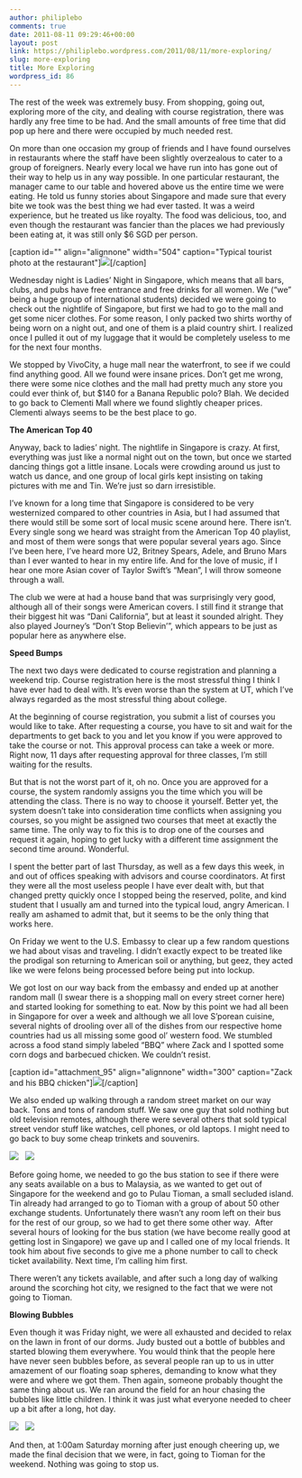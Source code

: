 ```yaml
---
author: philiplebo
comments: true
date: 2011-08-11 09:29:46+00:00
layout: post
link: https://philiplebo.wordpress.com/2011/08/11/more-exploring/
slug: more-exploring
title: More Exploring
wordpress_id: 86
---
```


The rest of the week was extremely busy. From shopping, going out, exploring more of the city, and dealing with course registration, there was hardly any free time to be had. And the small amounts of free time that did pop up here and there were occupied by much needed rest.

On more than one occasion my group of friends and I have found ourselves in restaurants where the staff have been slightly overzealous to cater to a group of foreigners. Nearly every local we have run into has gone out of their way to help us in any way possible. In one particular restaurant, the manager came to our table and hovered above us the entire time we were eating. He told us funny stories about Singapore and made sure that every bite we took was the best thing we had ever tasted. It was a weird experience, but he treated us like royalty. The food was delicious, too, and even though the restaurant was fancier than the places we had previously been eating at, it was still only $6 SGD per person.

[caption id="" align="alignnone" width="504" caption="Typical tourist photo at the restaurant"]![](https://fbcdn-sphotos-a.akamaihd.net/hphotos-ak-snc6/251429_10150258620482546_539757545_7658227_3474406_n.jpg)[/caption]

Wednesday night is Ladies’ Night in Singapore, which means that all bars, clubs, and pubs have free entrance and free drinks for all women. We (“we” being a huge group of international students) decided we were going to check out the nightlife of Singapore, but first we had to go to the mall and get some nicer clothes. For some reason, I only packed two shirts worthy of being worn on a night out, and one of them is a plaid country shirt. I realized once I pulled it out of my luggage that it would be completely useless to me for the next four months.

We stopped by VivoCity, a huge mall near the waterfront, to see if we could find anything good. All we found were insane prices. Don’t get me wrong, there were some nice clothes and the mall had pretty much any store you could ever think of, but $140 for a Banana Republic polo? Blah. We decided to go back to Clementi Mall where we found slightly cheaper prices. Clementi always seems to be the best place to go.

**The American Top 40**

Anyway, back to ladies’ night. The nightlife in Singapore is crazy. At first, everything was just like a normal night out on the town, but once we started dancing things got a little insane. Locals were crowding around us just to watch us dance, and one group of local girls kept insisting on taking pictures with me and Tin. We’re just so darn irresistible.

I’ve known for a long time that Singapore is considered to be very westernized compared to other countries in Asia, but I had assumed that there would still be some sort of local music scene around here. There isn’t. Every single song we heard was straight from the American Top 40 playlist, and most of them were songs that were popular several years ago. Since I’ve been here, I’ve heard more U2, Britney Spears, Adele, and Bruno Mars than I ever wanted to hear in my entire life. And for the love of music, if I hear one more Asian cover of Taylor Swift’s “Mean”, I will throw someone through a wall.

The club we were at had a house band that was surprisingly very good, although all of their songs were American covers. I still find it strange that their biggest hit was “Dani California”, but at least it sounded alright. They also played Journey’s “Don’t Stop Believin’”, which appears to be just as popular here as anywhere else.

**Speed Bumps**

The next two days were dedicated to course registration and planning a weekend trip. Course registration here is the most stressful thing I think I have ever had to deal with. It’s even worse than the system at UT, which I’ve always regarded as the most stressful thing about college.




At the beginning of course registration, you submit a list of courses you would like to take. After requesting a course, you have to sit and wait for the departments to get back to you and let you know if you were approved to take the course or not. This approval process can take a week or more. Right now, 11 days after requesting approval for three classes, I’m still waiting for the results.

But that is not the worst part of it, oh no. Once you are approved for a course, the system randomly assigns you the time which you will be attending the class. There is no way to choose it yourself. Better yet, the system doesn’t take into consideration time conflicts when assigning you courses, so you might be assigned two courses that meet at exactly the same time. The only way to fix this is to drop one of the courses and request it again, hoping to get lucky with a different time assignment the second time around. Wonderful.

I spent the better part of last Thursday, as well as a few days this week, in and out of offices speaking with advisors and course coordinators. At first they were all the most useless people I have ever dealt with, but that changed pretty quickly once I stopped being the reserved, polite, and kind student that I usually am and turned into the typical loud, angry American. I really am ashamed to admit that, but it seems to be the only thing that works here.

On Friday we went to the U.S. Embassy to clear up a few random questions we had about visas and traveling. I didn’t exactly expect to be treated like the prodigal son returning to American soil or anything, but geez, they acted like we were felons being processed before being put into lockup.

We got lost on our way back from the embassy and ended up at another random mall (I swear there is a shopping mall on every street corner here) and started looking for something to eat. Now by this point we had all been in Singapore for over a week and although we all love S’porean cuisine, several nights of drooling over all of the dishes from our respective home countries had us all missing some good ol’ western food. We stumbled across a food stand simply labeled “BBQ” where Zack and I spotted some corn dogs and barbecued chicken. We couldn’t resist.

[caption id="attachment_95" align="alignnone" width="300" caption="Zack and his BBQ chicken"][![](http://philiplebo.files.wordpress.com/2011/08/img_20110805_1422071.jpg?w=300)](http://philiplebo.files.wordpress.com/2011/08/img_20110805_1422071.jpg)[/caption]

We also ended up walking through a random street market on our way back. Tons and tons of random stuff. We saw one guy that sold nothing but old television remotes, although there were several others that sold typical street vendor stuff like watches, cell phones, or old laptops. I might need to go back to buy some cheap trinkets and souvenirs.

[![](http://philiplebo.files.wordpress.com/2011/08/img_20110805_154036.jpg?w=300)](http://philiplebo.files.wordpress.com/2011/08/img_20110805_154036.jpg)   [![](http://philiplebo.files.wordpress.com/2011/08/img_20110805_154031.jpg?w=300)](http://philiplebo.files.wordpress.com/2011/08/img_20110805_154031.jpg)

Before going home, we needed to go the bus station to see if there were any seats available on a bus to Malaysia, as we wanted to get out of Singapore for the weekend and go to Pulau Tioman, a small secluded island. Tin already had arranged to go to Tioman with a group of about 50 other exchange students. Unfortunately there wasn’t any room left on their bus for the rest of our group, so we had to get there some other way.  After several hours of looking for the bus station (we have become really good at getting lost in Singapore) we gave up and I called one of my local friends. It took him about five seconds to give me a phone number to call to check ticket availability. Next time, I’m calling him first.

There weren’t any tickets available, and after such a long day of walking around the scorching hot city, we resigned to the fact that we were not going to Tioman.

**Blowing Bubbles**

Even though it was Friday night, we were all exhausted and decided to relax on the lawn in front of our dorms. Judy busted out a bottle of bubbles and started blowing them everywhere. You would think that the people here have never seen bubbles before, as several people ran up to us in utter amazement of our floating soap spheres, demanding to know what they were and where we got them. Then again, someone probably thought the same thing about us. We ran around the field for an hour chasing the bubbles like little children. I think it was just what everyone needed to cheer up a bit after a long, hot day.

[![](http://philiplebo.files.wordpress.com/2011/08/img_1853.jpg?w=300)](http://philiplebo.files.wordpress.com/2011/08/img_1853.jpg)   [![](http://philiplebo.files.wordpress.com/2011/08/img_1838.jpg?w=300)](http://philiplebo.files.wordpress.com/2011/08/img_1838.jpg)

And then, at 1:00am Saturday morning after just enough cheering up, we made the final decision that we were, in fact, going to Tioman for the weekend. Nothing was going to stop us.


